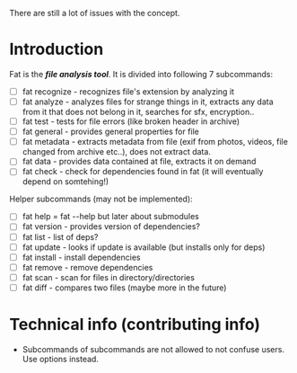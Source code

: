 There are still a lot of issues with the concept.

# Introduction
Fat is the ***file analysis tool***. It is divided into following 7 subcommands:

- [ ] fat recognize - recognizes file's extension by analyzing it
- [ ] fat analyze - analyzes files for strange things in it, extracts any data from it that does not belong in it, searches for sfx, encryption..
- [ ] fat test - tests for file errors (like broken header in archive)
- [ ] fat general - provides general properties for file 
- [ ] fat metadata - extracts metadata from file (exif from photos, videos, file changed from archive etc..), does not extract data.
- [ ] fat data - provides data contained at file, extracts it on demand
- [ ] fat check - check for dependencies found in fat (it will eventually depend on somtehing!)

Helper subcommands (may not be implemented):
- [ ] fat help = fat --help but later about submodules
- [ ] fat version - provides version of dependencies?
- [ ] fat list - list of deps?
- [ ] fat update - looks if update is available (but installs only for deps)
- [ ] fat install - install dependencies
- [ ] fat remove - remove dependencies
- [ ] fat scan - scan for files in directory/directories
- [ ] fat diff - compares two files (maybe more in the future)

# Technical info (contributing info)
- Subcommands of subcommands are not allowed to not confuse users. Use options instead.
